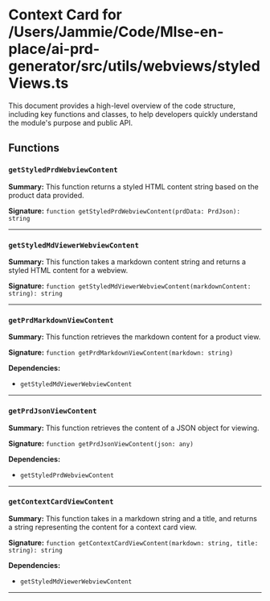 # Context Card for /Users/Jammie/Code/MIse-en-place/ai-prd-generator/src/utils/webviews/styledViews.ts

This document provides a high-level overview of the code structure, including key functions and classes, to help developers quickly understand the module's purpose and public API.

## Functions

### `getStyledPrdWebviewContent`

**Summary:** This function returns a styled HTML content string based on the product data provided.

**Signature:** `function getStyledPrdWebviewContent(prdData: PrdJson): string`

---

### `getStyledMdViewerWebviewContent`

**Summary:** This function takes a markdown content string and returns a styled HTML content for a webview.

**Signature:** `function getStyledMdViewerWebviewContent(markdownContent: string): string`

---

### `getPrdMarkdownViewContent`

**Summary:** This function retrieves the markdown content for a product view.

**Signature:** `function getPrdMarkdownViewContent(markdown: string)`

**Dependencies:**

- `getStyledMdViewerWebviewContent`

---

### `getPrdJsonViewContent`

**Summary:** This function retrieves the content of a JSON object for viewing.

**Signature:** `function getPrdJsonViewContent(json: any)`

**Dependencies:**

- `getStyledPrdWebviewContent`

---

### `getContextCardViewContent`

**Summary:** This function takes in a markdown string and a title, and returns a string representing the content for a context card view.

**Signature:** `function getContextCardViewContent(markdown: string, title: string): string`

**Dependencies:**

- `getStyledMdViewerWebviewContent`

---
